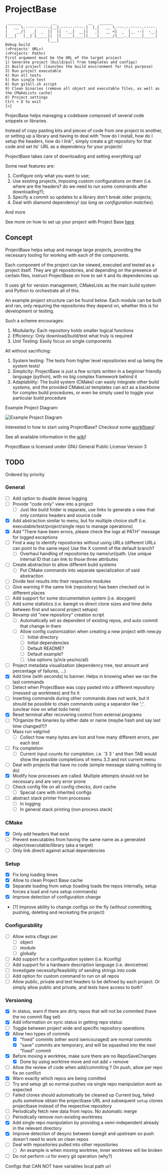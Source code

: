 # ProjectBase

```text
 ______              __              __   ______
|   __ \.----.-----.|__|.-----.----.|  |_|   __ \.---.-.-----.-----.
|    __/|   _|  _  ||  ||  -__|  __||   _|   __ <|  _  |__ --|  -__|
|___|   |__| |_____||  ||_____|____||____|______/|___._|_____|_____|
                   |___|
Debug build
(<Projects' URL>)
(<Projects' Path>)
First argument must be the URL of the target project
1) Generate project (build/pull from templates and configs)
2) Build project (launches the build environment for this purpose)
3) Run project executable
4) Run all tests
5) Run single test
8) Run gitall.sh script
9) Clean binaries (remove all object and executable files, as well as the CMakeLists cache)
0) Project settings
Ctrl + D to exit
[<] 
```

ProjecBase helps managing a codebase composed of several code snippets or
libraries.

Instead of copy pasting bits and pieces of code from one project to another,
or setting up a library and having to deal with "how do I install, how do I
setup the headers, how do I link", simply create a git repository for that code
and set its' URL as a dependency for your projects!

ProjectBase takes care of downloading and setting everything up!

Some neat features are:

1. Configure only what you want to use;
2. Use existing projects, imposing custom configurations on them (i.e. where are
the headers? do we need to run some commands after downloading?);
3. Specify a commit so updates to a library don't break older projects;
4. Deal with diamond dependency! (*as long as configuration matches*).

And more

See more on how to set up your project with Project Base [here](https://gitlab.com/brunoasmauricio/ProjectBase/-/wikis/Setup-and-Run#setting-up-a-project)

## Concept

ProjectBase helps setup and manage large projects, providing the necessary tooling for
working with each of the components.

Each component of the project can be viewed, executed and tested as a project
itself. They are git repositories, and depending on the presence of certain
files, instruct ProjectBase on how to set it and its dependencies up.

It uses git for version management, CMakeLists as the main build system and
Python to orchestrate all of this.

An example project structure can be found below. Each module can be built and ran, only requiring the repositories they depend on, whether this is for development or testing.

Such a scheme encourages:

1. Modularity: Each repository holds smaller logical functions
2. Efficiency: Only download/build/test what truly is required
3. Unit Testing: Easily focus on single components

All without sacrificing:

1. System testing: The tests from higher level repositories end up being the system tests!
2. Simplicity: ProjectBase is just a few scripts written in a beginner friendly language (python), with no big complex framework behind it
3. Adaptability: The build system (CMake) can easily integrate other build systems, and the provided CMakeList templates can act as a backbone for complex build procedures, or even be simply used to toggle your particular build procedure

Example Project Diagram:

![Example Project Diagram](./images/ProjectBase_ProjectDiagram.jpg)

Interested in how to start using ProjectBase? Checkout some [workflows](https://gitlab.com/brunoasmauricio/ProjectBase/-/wikis/workflows)!

See all available information in the [wiki](https://gitlab.com/brunoasmauricio/ProjectBase/-/wikis/home)!

ProjectBase is licensed under GNU General Public License Version 3

## TODO

Ordered by priority

### General

- [ ] Add option to disable dense logging
- [ ] Provide "code only" view into a project
  - [ ] Just like build folder is separate, use links to generate a view that only contains headers and source code
- [X] Add abstraction similar to menu, but for multiple choice stuff (i.e. executable/test/project/single repo to manage operations)
- [X] Add "There have been errors, please check the logs at PATH" message for logged exceptions
- [ ] Find a way to identify repositories without using URLs (different URLs can point to the same repo)
      Use the X commit of the default branch?
  - [ ] Overhaul handling of repositories by name/url/path. Use unique internal ID that can link to those three attributes
- [ ] Create abstraction to allow different build systems
  - [ ] Put CMake commands into separate specialization of said abstraction
- [ ] Divide test results into their respective modules
- [ ] Give warning if the same link (repository) has been checked out in different places
- [ ] Add support for some documentation system (i.e. doxygen)
- [ ] Add some statistics (i.e. baregit vs direct clone sizes and time delta between first and second project setups)
- [ ] Revamp old "new repository" creation script
  - [ ] Automatically set as dependent of existing repos, and auto commit that change in them
  - [ ] Allow config customization when creating a new project with new.py
    - [ ] Initial directory
    - [ ] Initial dependencies
    - [ ] Default README?
    - [ ] Default example?
    - [ ] Use options (y/n/a yes/no/all)
- [ ] Project metadata visualization (dependency tree, test amount and percentage of failures, ...)
- [X] Add time (with seconds) to banner. Helps in knowing when we ran the last commands
- [ ] Detect when ProjectBase was copy pasted into a different repository (messed up worktrees) and fix it
- [ ] Inserting commands during other commands does not work, but it should be possible to chain commands using a separator like ';'. (unclear now on what todo here)
- [X] Reset terminal after recovering control from external programs
- [ ] ?Organize the binaries by either date or name (maybe hash and say last time changed?)?
- [ ] Mass run valgrind
  - [ ] Collect how many bytes are lost and how many different errors, per each test
- [ ] Fix completion
  - [ ] Current input counts for completion. i.e. '3 3 ' and then TAB would show the possible completions of menu 3.3 and not current menu
- [ ] Deal with projects that have no code (simple message stating nothing to do)
- [X] Modify how processes are called. Multiple attempts should not be necessary and are very error prone
- [ ] Check config file on all config checks, dont cache
  - [ ] Special care with inherited configs
- [ ] abstract stack printer from processes
  - [ ] In logging
  - [ ] In general stack printing (non process stack)

### CMake

- [X] Only add headers that exist
- [ ] Prevent executables from having the same name as a generated object/executable/library (aka a target)
- [ ] Only link directl against actual dependencies

### Setup

- [X] Fix long loading times
- [X] Allow to clean Project Base cache
- [X] Separate loading from setup (loading loads the repos internally, setup forces a load and runs setup commands)
- [X] Improve detection of configuration change
- [?] Improve ability to change configs on the fly (without committing, pushing, deleting and recreating the project)

### Configurability
- [ ] Allow extra cflags per
  - [ ] object
  - [ ] module
  - [ ] globally
- [ ] Add support for a configuration system (i.e. Kconfig)
- [ ] Add support for a hardware description language (i.e. devicetree)
- [ ] Investigate necessity/feasibility of sending strings into code
- [ ] Add option for custom command to run on all repos
- [ ] Allow public, private and test headers to be defined by each project. Or simply allow public and private, and tests have access to both?

### Versioning
- [X] In status, warn if there are dirty repos that will not be commited (have the no commit flag set)
- [X] Add information on sync status in getting repo status
- [ ] Toggle between project wide and specific repository operations
- [X] Allow two types of commits
  - [X] "fixed" commits (other word isencouraged) are normal commits
  - [X] "save" commits are temporary, and will be squashed into the next "fixed" commit
- [X] Before moving a worktree, make sure there are no RepoSaveChanges
  - [X] Done by using worktree move and not add + remove
- [ ] Allow the review of code when add/commiting ?
      On push, allow per repo fix on conflict
- [X] Warn exactly which repos are being comitted
- [ ] Try and setup git so normal pushes via single repo manipulation work as expected
- [ ] Failed clones should automatically be cleaned up
        Current bug, failed pulls somehow obtain the projectbase URL and subsequent `setup` clones projectbase instead of the respective repository
- [ ] Periodically fetch new data from repos. No automatic merge
- [ ] Periodically remove non-existing worktrees
- [X] Add single repo manipulation by providing a semi-independent already in the relevant directory
- [X] Improve detection of desync between baregit and upstream so push doesn't need to work on clean repos
- [ ] Deal with repositories pulled into other repositories
  - [ ] An example is when moving worktree, inner worktrees will be broken
- [ ] Do not perform `cd` for every git operation (why?)

Configs that CAN NOT have variables
  local path
  url
